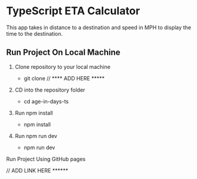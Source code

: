 # TypeScript ETA Calculator

This app takes in distance to a destination and speed in MPH to display the time to the destination.

## Run Project On Local Machine

1. Clone repository to your local machine
    - git clone // **** ADD HERE *****

2. CD into the repository folder
    - cd age-in-days-ts

3. Run npm install
    - npm install

4. Run npm run dev
    - npm run dev

Run Project Using GitHub pages

// ADD LINK HERE ******
